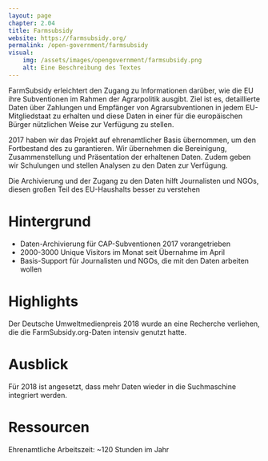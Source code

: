 ```yaml
---
layout: page
chapter: 2.04
title: Farmsubsidy
website: https://farmsubsidy.org/
permalink: /open-government/farmsubsidy
visual:
    img: /assets/images/opengovernment/farmsubsidy.png
    alt: Eine Beschreibung des Textes
---
```


FarmSubsidy erleichtert den Zugang zu Informationen darüber, wie die EU ihre Subventionen im Rahmen der Agrarpolitik ausgibt. Ziel ist es, detaillierte Daten über Zahlungen und Empfänger von Agrarsubventionen in jedem EU-Mitgliedstaat zu erhalten und diese Daten in einer für die europäischen Bürger nützlichen Weise zur Verfügung zu stellen.

2017 haben wir das Projekt auf ehrenamtlicher Basis übernommen, um den Fortbestand des zu garantieren. Wir übernehmen die Bereinigung, Zusammenstellung und Präsentation der erhaltenen Daten. Zudem geben wir Schulungen und stellen Analysen zu den Daten zur Verfügung.

Die Archivierung und der Zugang zu den Daten hilft Journalisten und NGOs, diesen großen Teil des EU-Haushalts besser zu verstehen


# Hintergrund
* Daten-Archivierung für CAP-Subventionen 2017 vorangetrieben
* 2000-3000 Unique Visitors im Monat seit Übernahme im April
* Basis-Support für Journalisten und NGOs, die mit den Daten arbeiten wollen


# Highlights
Der Deutsche Umweltmedienpreis 2018 wurde an eine Recherche verliehen, die die FarmSubsidy.org-Daten intensiv genutzt hatte.



# Ausblick
Für 2018 ist angesetzt, dass mehr Daten wieder in die Suchmaschine integriert werden.



# Ressourcen

Ehrenamtliche Arbeitszeit: ~120 Stunden im Jahr
